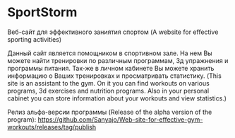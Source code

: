 # SportStorm

Веб-сайт для эффективного заниятия спортом (A website for effective sporting activities)

Данный сайт является помощником в спортивном зале. На нем Вы можете найти тренировки по различным программам, 3д упражнения и программы питания. Так-же в личном кабинете Вы можете хранить информацию о Ваших тренировках и просматривать статистику. (This site is an assistant to the gym. On it you can find workouts on various programs, 3d exercises and nutrition programs. Also in your personal cabinet you can store information about your workouts and view statistics.)

Релиз альфа-версии программы (Release of the alpha version of the program): https://github.com/Sanyajo/Web-site-for-effective-gym-workouts/releases/tag/publish

